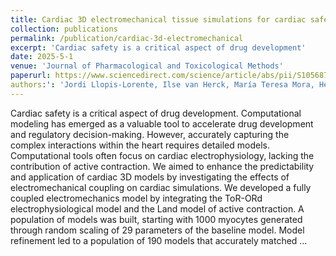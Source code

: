 ```yaml
---
title: Cardiac 3D electromechanical tissue simulations for cardiac safety analysis
collection: publications
permalink: /publication/cardiac-3d-electromechanical
excerpt: 'Cardiac safety is a critical aspect of drug development'
date: 2025-5-1
venue: 'Journal of Pharmacological and Toxicological Methods'
paperurl: https://www.sciencedirect.com/science/article/abs/pii/S1056871925000577
authors:': 'Jordi Llopis-Lorente, Ilse van Herck, María Teresa Mora, Henrik Finsberg, Cécile Daversin-Catty, Jørgen Dokken, Samuel Wall, Javier Saiz, Hermenegild Arevalo, Beatriz Trenor'
---
```


Cardiac safety is a critical aspect of drug development. Computational modeling has emerged as a valuable tool to accelerate drug development and regulatory decision-making. However, accurately capturing the complex interactions within the heart requires detailed models. Computational tools often focus on cardiac electrophysiology, lacking the contribution of active contraction. We aimed to enhance the predictability and application of cardiac 3D models by investigating the effects of electromechanical coupling on cardiac simulations. We developed a fully coupled electromechanics model by integrating the ToR-ORd electrophysiological model and the Land model of active contraction. A population of models was built, starting with 1000 myocytes generated through random scaling of 29 parameters of the baseline model. Model refinement led to a population of 190 models that accurately matched …
